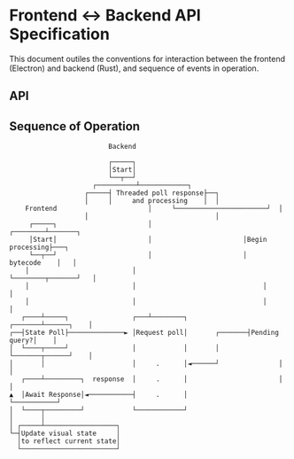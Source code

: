 # Frontend ↔ Backend API Specification

This document outiles the conventions for interaction between the frontend
(Electron) and backend (Rust), and sequence of events in operation.

## API

## Sequence of Operation

							 Backend

							 ┌─────┐
							 │Start│
							 └──┬──┘
						 ┌──────────┴────────────┐
					   ┌─────┤ Threaded poll response├──┐
					   │     │     and processing    │  │
	    Frontend                       │     └───────────────────────┘  │
					   │                                │
	     ┌─────┐                       │                       ┌────────┴───────┐
	     │Start│                       │                       │Begin processing├───┐
	     └──┬──┘                       │                       │    bytecode    │   │
		│                          │                       └────────┬───────┘   │
		│                          │                                │           │
		│                          │                                │           │
	   ┌────┴─────┐                ┌───┴────────┐               ┌───────┴──────┐    │
	┌──┤State Poll├──────────────► │Request poll│       ┌───────┤Pending query?│    │
	│  └────┬─────┘                │            │       │       └───────┬──────┘    │
	│       │                      │     .      │◄──────┘               │           │
	   ┌────┴─────────┐  response  │     .      │                       │           │
	▲  │Await Response│◄───────────┤     .      │                       └───────────┘
	│  └────┬─────────┘            └────────────┘
	│       │
	│ ┌─────┴──────────────────┐
	└─┤Update visual state     │
	  │to reflect current state│
	  └────────────────────────┘
